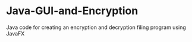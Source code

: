 # Java-GUI-and-Encryption
Java code for creating an encryption and decryption filing program using JavaFX
